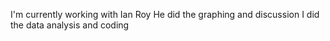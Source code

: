 I'm currently working with Ian Roy
He did the graphing and discussion
I did the data analysis and coding
